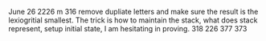 June 26
2226 m 
316 remove dupliate letters and make sure the result is the lexiogritial smallest.
The trick is how to maintain the stack, what does stack represent, setup initial state, I am hesitating in proving.
318
226
377
373
